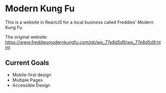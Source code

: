 # Modern Kung Fu

This is a website in ReactJS for a local business called Freddies' Modern Kung Fu.

The original website: https://www.freddiesmodernkungfu.com/pb/wp_77e8d5d9/wp_77e8d5d9.html

## Current Goals
- Mobile-first design
- Multiple Pages
- Accessible Design
